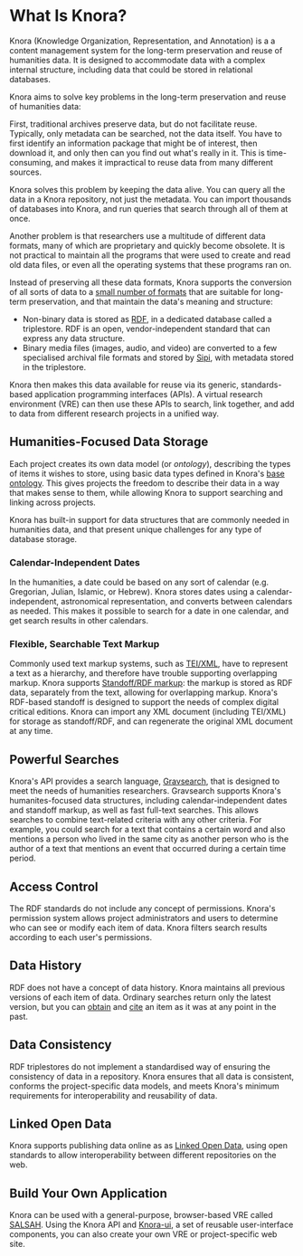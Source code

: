 <!---
Copyright © 2015-2021 the contributors (see Contributors.md).

This file is part of DSP — DaSCH Service Platform.

DSP is free software: you can redistribute it and/or modify
it under the terms of the GNU Affero General Public License as published
by the Free Software Foundation, either version 3 of the License, or
(at your option) any later version.

DSP is distributed in the hope that it will be useful,
but WITHOUT ANY WARRANTY; without even the implied warranty of
MERCHANTABILITY or FITNESS FOR A PARTICULAR PURPOSE.  See the
GNU Affero General Public License for more details.

You should have received a copy of the GNU Affero General Public
License along with DSP. If not, see <http://www.gnu.org/licenses/>.
-->

# What Is Knora?

Knora (Knowledge Organization, Representation, and Annotation) is a
a content management system for the long-term preservation and reuse of
humanities data. It is designed to accommodate data with a complex internal
structure, including data that could be stored in relational databases.

Knora aims to solve key problems in the long-term preservation and reuse
of humanities data:

First, traditional archives preserve data, but do not facilitate reuse. Typically,
only metadata can be searched, not the data itself. You have to first identify
an information package that might be of interest, then download it, and only
then can you find out what's really in it. This is time-consuming, and
makes it impractical to reuse data from many different sources.

Knora solves this problem by keeping the data alive. You can query all the data
in a Knora repository, not just the metadata. You can import thousands of databases into
Knora, and run queries that search through all of them at once.

Another problem is that researchers use a multitude of different data formats, many of
which are proprietary and quickly become obsolete. It is not practical to maintain
all the programs that were used to create and read old data files, or even
all the operating systems that these programs ran on.

Instead of preserving all these data formats, Knora supports
the conversion of all sorts of data to a [small number of formats](data-formats.md)
that are suitable for long-term preservation, and that maintain the data's meaning and
structure:

- Non-binary data is stored as
  [RDF](http://www.w3.org/TR/2014/NOTE-rdf11-primer-20140624/), in a dedicated
  database called a triplestore. RDF is an open, vendor-independent standard
  that can express any data structure.
- Binary media files (images, audio, and video) are converted to a few specialised
  archival file formats and stored by [Sipi](https://github.com/dhlab-basel/Sipi),
  with metadata stored in the triplestore.

Knora then makes this data available for reuse via its generic, standards-based
application programming interfaces (APIs). A virtual research environment
(VRE) can then use these APIs to search, link together, and add to data
from different research projects in a unified way.

## Humanities-Focused Data Storage

Each project creates its own data model (or *ontology*), describing the types of
items it wishes to store, using basic data types defined in Knora's
[base ontology](../02-knora-ontologies/knora-base.md).
This gives projects the freedom to describe their data in a way that makes
sense to them, while allowing Knora to support searching and linking across projects.

Knora has built-in support for data structures that are commonly needed in
humanities data, and that present unique challenges for any type of database storage.

### Calendar-Independent Dates

In the humanities, a date could be based on any sort of calendar (e.g.
Gregorian, Julian, Islamic, or Hebrew). Knora stores dates using a calendar-independent,
astronomical representation, and converts between calendars as needed. This makes
it possible to search for a date in one calendar, and get search results in other calendars.

### Flexible, Searchable Text Markup

Commonly used text markup systems, such as [TEI/XML](http://www.tei-c.org/),
have to represent a text as a hierarchy, and therefore have trouble supporting
overlapping markup. Knora supports [Standoff/RDF markup](standoff-rdf.md): the markup is stored
as RDF data, separately from the text, allowing for overlapping markup. Knora's RDF-based standoff
is designed to support the needs of complex digital critical editions. Knora
can import any XML document (including TEI/XML) for storage as standoff/RDF,
and can regenerate the original XML document at any time.

## Powerful Searches

Knora's API provides a search language, [Gravsearch](../03-apis/api-v2/query-language.md),
that is designed to meet the needs of humanities researchers. Gravsearch supports Knora's
humanites-focused data structures, including calendar-independent dates and standoff markup, as well
as fast full-text searches. This allows searches to combine text-related criteria with any other
criteria. For example, you could search for a text that contains a certain word
and also mentions a person who lived in the same city as another person who is the
author of a text that mentions an event that occurred during a certain time period.

## Access Control

The RDF standards do not include any concept of permissions. Knora's permission
system allows project administrators and users to determine who can see or
modify each item of data. Knora filters search results according to each
user's permissions.

## Data History

RDF does not have a concept of data history. Knora maintains all previous
versions of each item of data. Ordinary searches return only the latest version,
but you can
[obtain](../03-apis/api-v2/reading-and-searching-resources.md#get-a-full-representation-of-a-version-of-a-resource-by-iri)
and
[cite](../03-apis/api-v2/permalinks.md)
an item as it was at any point in the past.

## Data Consistency

RDF triplestores do not implement a standardised way of ensuring the consistency
of data in a repository. Knora ensures that all data is consistent, conforms
the project-specific data models, and meets Knora's minimum requirements
for interoperability and reusability of data.

## Linked Open Data

Knora supports publishing data online as as [Linked Open Data](http://linkeddata.org/),
using open standards to allow interoperability between different repositories
on the web.

## Build Your Own Application

Knora can be used with a general-purpose, browser-based VRE called
[SALSAH](https://dhlab-basel.github.io/Salsah/).
Using the Knora API and [Knora-ui](https://github.com/dhlab-basel/Knora-ui), a set of
reusable user-interface components, you can also create your own VRE or project-specific
web site.
